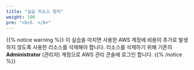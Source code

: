 ```yaml
---
title: "실습 리소스 정리"
weight: 100
pre: "<b>5. </b>"
---
```


{{% notice warning %}}
이 실습을 마치면 사용한 AWS 계정에 비용이 추가로 발생하지 않도록 사용한 리소스를 삭제해야 합니다. 리소스를 삭제하기 위해 기존의 **Administrator** (관리자) 계정으로 AWS 관리 콘솔에 로그인 합니다.
{{% /notice %}}